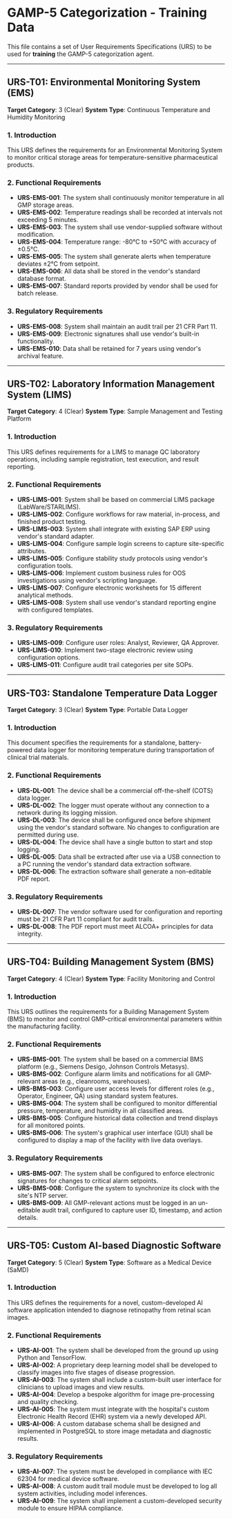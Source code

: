 # GAMP-5 Categorization - Training Data

This file contains a set of User Requirements Specifications (URS) to be used for **training** the GAMP-5 categorization agent.

---

## URS-T01: Environmental Monitoring System (EMS)
**Target Category**: 3 (Clear)
**System Type**: Continuous Temperature and Humidity Monitoring

### 1. Introduction
This URS defines the requirements for an Environmental Monitoring System to monitor critical storage areas for temperature-sensitive pharmaceutical products.

### 2. Functional Requirements
- **URS-EMS-001**: The system shall continuously monitor temperature in all GMP storage areas.
- **URS-EMS-002**: Temperature readings shall be recorded at intervals not exceeding 5 minutes.
- **URS-EMS-003**: The system shall use vendor-supplied software without modification.
- **URS-EMS-004**: Temperature range: -80°C to +50°C with accuracy of ±0.5°C.
- **URS-EMS-005**: The system shall generate alerts when temperature deviates ±2°C from setpoint.
- **URS-EMS-006**: All data shall be stored in the vendor's standard database format.
- **URS-EMS-007**: Standard reports provided by vendor shall be used for batch release.

### 3. Regulatory Requirements
- **URS-EMS-008**: System shall maintain an audit trail per 21 CFR Part 11.
- **URS-EMS-009**: Electronic signatures shall use vendor's built-in functionality.
- **URS-EMS-010**: Data shall be retained for 7 years using vendor's archival feature.

---

## URS-T02: Laboratory Information Management System (LIMS)
**Target Category**: 4 (Clear)
**System Type**: Sample Management and Testing Platform

### 1. Introduction
This URS defines requirements for a LIMS to manage QC laboratory operations, including sample registration, test execution, and result reporting.

### 2. Functional Requirements
- **URS-LIMS-001**: System shall be based on commercial LIMS package (LabWare/STARLIMS).
- **URS-LIMS-002**: Configure workflows for raw material, in-process, and finished product testing.
- **URS-LIMS-003**: System shall integrate with existing SAP ERP using vendor's standard adapter.
- **URS-LIMS-004**: Configure sample login screens to capture site-specific attributes.
- **URS-LIMS-005**: Configure stability study protocols using vendor's configuration tools.
- **URS-LIMS-006**: Implement custom business rules for OOS investigations using vendor's scripting language.
- **URS-LIMS-007**: Configure electronic worksheets for 15 different analytical methods.
- **URS-LIMS-008**: System shall use vendor's standard reporting engine with configured templates.

### 3. Regulatory Requirements
- **URS-LIMS-009**: Configure user roles: Analyst, Reviewer, QA Approver.
- **URS-LIMS-010**: Implement two-stage electronic review using configuration options.
- **URS-LIMS-011**: Configure audit trail categories per site SOPs.

---

## URS-T03: Standalone Temperature Data Logger
**Target Category**: 3 (Clear)
**System Type**: Portable Data Logger

### 1. Introduction
This document specifies the requirements for a standalone, battery-powered data logger for monitoring temperature during transportation of clinical trial materials.

### 2. Functional Requirements
- **URS-DL-001**: The device shall be a commercial off-the-shelf (COTS) data logger.
- **URS-DL-002**: The logger must operate without any connection to a network during its logging mission.
- **URS-DL-003**: The device shall be configured once before shipment using the vendor's standard software. No changes to configuration are permitted during use.
- **URS-DL-004**: The device shall have a single button to start and stop logging.
- **URS-DL-005**: Data shall be extracted after use via a USB connection to a PC running the vendor's standard data extraction software.
- **URS-DL-006**: The extraction software shall generate a non-editable PDF report.

### 3. Regulatory Requirements
- **URS-DL-007**: The vendor software used for configuration and reporting must be 21 CFR Part 11 compliant for audit trails.
- **URS-DL-008**: The PDF report must meet ALCOA+ principles for data integrity.

---

## URS-T04: Building Management System (BMS)
**Target Category**: 4 (Clear)
**System Type**: Facility Monitoring and Control

### 1. Introduction
This URS outlines the requirements for a Building Management System (BMS) to monitor and control GMP-critical environmental parameters within the manufacturing facility.

### 2. Functional Requirements
- **URS-BMS-001**: The system shall be based on a commercial BMS platform (e.g., Siemens Desigo, Johnson Controls Metasys).
- **URS-BMS-002**: Configure alarm limits and notifications for all GMP-relevant areas (e.g., cleanrooms, warehouses).
- **URS-BMS-003**: Configure user access levels for different roles (e.g., Operator, Engineer, QA) using standard system features.
- **URS-BMS-004**: The system shall be configured to monitor differential pressure, temperature, and humidity in all classified areas.
- **URS-BMS-005**: Configure historical data collection and trend displays for all monitored points.
- **URS-BMS-006**: The system's graphical user interface (GUI) shall be configured to display a map of the facility with live data overlays.

### 3. Regulatory Requirements
- **URS-BMS-007**: The system shall be configured to enforce electronic signatures for changes to critical alarm setpoints.
- **URS-BMS-008**: Configure the system to synchronize its clock with the site's NTP server.
- **URS-BMS-009**: All GMP-relevant actions must be logged in an un-editable audit trail, configured to capture user ID, timestamp, and action details.

---

## URS-T05: Custom AI-based Diagnostic Software
**Target Category**: 5 (Clear)
**System Type**: Software as a Medical Device (SaMD)

### 1. Introduction
This URS defines the requirements for a novel, custom-developed AI software application intended to diagnose retinopathy from retinal scan images.

### 2. Functional Requirements
- **URS-AI-001**: The system shall be developed from the ground up using Python and TensorFlow.
- **URS-AI-002**: A proprietary deep learning model shall be developed to classify images into five stages of disease progression.
- **URS-AI-003**: The system shall include a custom-built user interface for clinicians to upload images and view results.
- **URS-AI-004**: Develop a bespoke algorithm for image pre-processing and quality checking.
- **URS-AI-005**: The system must integrate with the hospital's custom Electronic Health Record (EHR) system via a newly developed API.
- **URS-AI-006**: A custom database schema shall be designed and implemented in PostgreSQL to store image metadata and diagnostic results.

### 3. Regulatory Requirements
- **URS-AI-007**: The system must be developed in compliance with IEC 62304 for medical device software.
- **URS-AI-008**: A custom audit trail module must be developed to log all system activities, including model inferences.
- **URS-AI-009**: The system shall implement a custom-developed security module to ensure HIPAA compliance.
